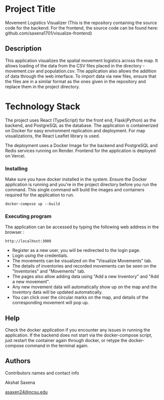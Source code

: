 # Project Title

Movement Logistics Visualizer
(This is the repository containing the source code for the backend. For the frontend, the source code can be found here: github.com/saxena1701/visualize-frontend)

## Description
This application visualizes the spatial movement logistics across the map. It allows loading of the data from the CSV files placed in the directory - movement.csv and population.csv. The application also allows the addition of data through the web interface. 
To import data via new files, ensure that the files are in a similar format as the ones given in the repository and replace them in the project directory.

# Technology Stack

The project uses React (TypeScript) for the front end, Flask(Python) as the backend, and PostgreSQL as the database.
The application is containerized on Docker for easy environment replication and deployment.
For map visualizations, the React Leaflet library is used.

The deployment uses a Docker Image for the backend and PostgreSQL and Redis services running on Render. Frontend for the application is deployed on Vercel.
 

### Installing

Make sure you have docker installed in the system. Ensure the Docker application is running and you're in the project directory before you run the command.
This single command will build the images and containers required for the application to run. 

```
docker-compose up --build
```

### Executing program
The application can be accessed by typing the following web address in the browser : 

```
http://localhost:3000
```

* Register as a new user, you will be redirected to the login page.
* Login using the credentials.
* The movements can be visualized on the "Visualize Movements" tab.
* The details of inventories and recorded movements can be seen on the "Inventories" and "Movements" tab.
* The pages also allow adding data using "Add a new Inventory" and "Add a new movement".
* Any new movement data will automatically show up on the map and the Inventory data will be updated automatically.
* You can click over the circular marks on the map, and details of the corresponding movement will pop up. 


## Help
Check the docker application if you encounter any issues in running the application.
If the backend does not start via the docker-compose script, just restart the container again through docker, or retype the docker-compose command in the terminal again.

## Authors

Contributors names and contact info

Akshat Saxena

asaxen24@ncsu.edu




